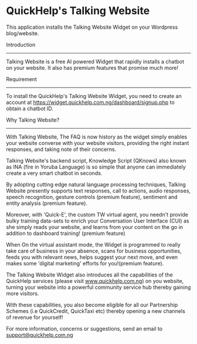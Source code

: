 # QuickHelp's Talking Website

This application installs the Talking Website Widget on your Wordpress blog/website.

Introduction
************

Talking Website is a free AI powered Widget that rapidly installs a chatbot on your website. It also has premium features that promise much more!

Requirement
***********
To install the QuickHelp's Talking Website Widget, you need to create an account at https://widget.quickhelp.com.ng/dashboard/signup.php to obtain a chatbot ID.


Why Talking Website?
********************

With Talking Website, The FAQ is now history as the widget simply enables your website converse with your website visitors, providing the right instant responses, and taking note of their concerns.

Talking Website's backend script, Knowledge Script (QKnows) also known as INA (fire in Yoruba Language) is so simple that anyone can immediately create a very smart chatbot in seconds.

By adopting cutting edge natural language processing techniques, Talking Website presently supports text responses, call to actions, audio responses, speech recognition, gesture controls (premium feature), sentiment and entity analysis (premium feature).

Moreover, with 'Quick-E', the custom TW virtual agent, you needn't provide bulky training data-sets to enrich your Conversation User Interface (CUI) as she simply reads your website, and learns from your content on the go in addition to dashboard training! (premium feature)

When On the virtual assistant mode, the Widget is programmed to really take care of business in your absence, scans for business opportunities, feeds you with relevant news, helps suggest your next move, and even makes some 'digital marketing' efforts for you!(premium feature).

The Talking Website Widget also introduces all the capabilities of the QuickHelp services (please visit www.quickhelp.com.ng) on you website, turning your website into a powerful community service hub thereby gaining more visitors.

With these capabilities, you also become eligible for all our Partnership Schemes (i.e QuickCredit, QuickTaxi etc) thereby opening a new channels of revenue for yourself!

For more information, concerns or suggestions, send an email to support@quickhelp.com.ng

